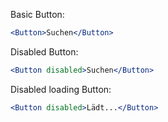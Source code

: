 Basic Button:

```jsx
<Button>Suchen</Button>
```

Disabled Button:

```jsx
<Button disabled>Suchen</Button>
```

Disabled loading Button:

```jsx
<Button disabled>Lädt...</Button>
```
